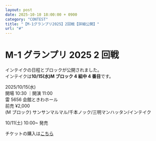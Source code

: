 ```yaml
---
layout: post
date: 2025-10-10 18:00:00 + 0900
category: "CONTEST"
title: "【M-1グランプリ2025】2回戦【詳細公開】"
url: "#"
---
```


# M-1 グランプリ 2025 2 回戦<br>

インテイクの日程とブロックが公開されました。<br>
インテイクは<b>10/15(水)M ブロック 4 組中 4 番目</b>です。<br>

<i class="fa-regular fa-calendar-alt"></i> 2025/10/15(水)<br>
<i class="fa-regular fa-clock"></i> 開場 10:30 ｜開演 11:00 <br>
<i class="fa-solid fa-location-dot"></i> 雷 5656 会館ときわホール<br>
<i class="fa-solid fa-ticket"></i> 前売 ¥2,000<br>
<i class="fa-solid fa-users"></i> (M ブロック) サンサンマルマル/千本ノック/三明マンハッタン/インテイク

10/11(土) 10:00~ 発売<br>

チケットの購入は<a href="https://x.gd/hfCVw" target="_blank">こちら</a>
